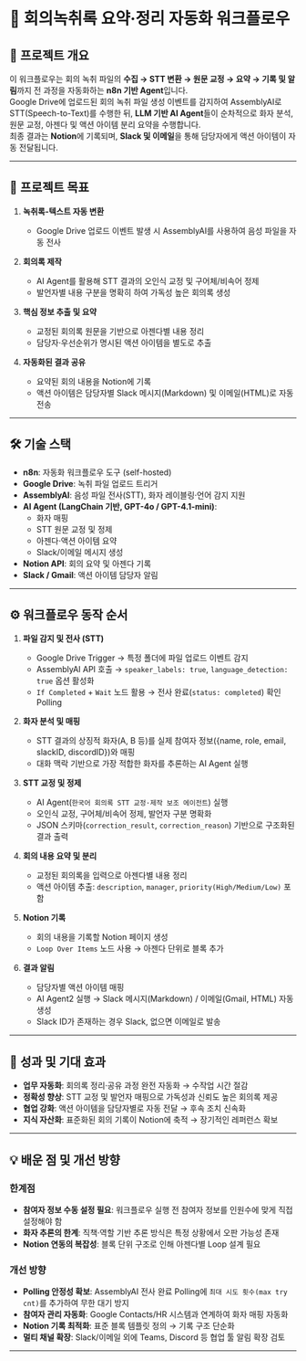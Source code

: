 # 📝 회의녹취록 요약·정리 자동화 워크플로우

## 🌟 프로젝트 개요

이 워크플로우는 회의 녹취 파일의 **수집 → STT 변환 → 원문 교정 → 요약 → 기록 및 알림**까지 전 과정을 자동화하는 **n8n 기반 Agent**입니다.  
Google Drive에 업로드된 회의 녹취 파일 생성 이벤트를 감지하여 AssemblyAI로 STT(Speech-to-Text)를 수행한 뒤, **LLM 기반 AI Agent**들이 순차적으로 화자 분석, 원문 교정, 아젠다 및 액션 아이템 분리 요약을 수행합니다.  
최종 결과는 **Notion**에 기록되며, **Slack 및 이메일**을 통해 담당자에게 액션 아이템이 자동 전달됩니다.

---

## 🎯 프로젝트 목표

1. **녹취록-텍스트 자동 변환**  
   - Google Drive 업로드 이벤트 발생 시 AssemblyAI를 사용하여 음성 파일을 자동 전사  

2. **회의록 제작**  
   - AI Agent를 활용해 STT 결과의 오인식 교정 및 구어체/비속어 정제  
   - 발언자별 내용 구분을 명확히 하여 가독성 높은 회의록 생성  

3. **핵심 정보 추출 및 요약**  
   - 교정된 회의록 원문을 기반으로 아젠다별 내용 정리  
   - 담당자·우선순위가 명시된 액션 아이템을 별도로 추출  

4. **자동화된 결과 공유**  
   - 요약된 회의 내용을 Notion에 기록  
   - 액션 아이템은 담당자별 Slack 메시지(Markdown) 및 이메일(HTML)로 자동 전송  

---

## 🛠️ 기술 스택

- **n8n**: 자동화 워크플로우 도구 (self-hosted)
- **Google Drive**: 녹취 파일 업로드 트리거  
- **AssemblyAI**: 음성 파일 전사(STT), 화자 레이블링·언어 감지 지원  
- **AI Agent (LangChain 기반, GPT-4o / GPT-4.1-mini)**:  
  - 화자 매핑 
  - STT 원문 교정 및 정제  
  - 아젠다·액션 아이템 요약  
  - Slack/이메일 메시지 생성  
- **Notion API**: 회의 요약 및 아젠다 기록  
- **Slack / Gmail**: 액션 아이템 담당자 알림  

---

## ⚙️ 워크플로우 동작 순서

1. **파일 감지 및 전사 (STT)**  
   - Google Drive Trigger → 특정 폴더에 파일 업로드 이벤트 감지  
   - AssemblyAI API 호출 → `speaker_labels: true`, `language_detection: true` 옵션 활성화  
   - `If Completed` + `Wait` 노드 활용 → 전사 완료(`status: completed`) 확인 Polling  

2. **화자 분석 및 매핑**  
   - STT 결과의 상징적 화자(A, B 등)를 실제 참여자 정보({name, role, email, slackID, discordID})와 매핑  
   - 대화 맥락 기반으로 가장 적합한 화자를 추론하는 AI Agent 실행  

3. **STT 교정 및 정제**  
   - AI Agent(`한국어 회의록 STT 교정·제작 보조 에이전트`) 실행  
   - 오인식 교정, 구어체/비속어 정제, 발언자 구분 명확화  
   - JSON 스키마(`correction_result`, `correction_reason`) 기반으로 구조화된 결과 출력  

4. **회의 내용 요약 및 분리**  
   - 교정된 회의록을 입력으로 아젠다별 내용 정리  
   - 액션 아이템 추출: `description`, `manager`, `priority(High/Medium/Low)` 포함  

5. **Notion 기록**  
   - 회의 내용을 기록할 Notion 페이지 생성  
   - `Loop Over Items` 노드 사용 → 아젠다 단위로 블록 추가  

6. **결과 알림**  
   - 담당자별 액션 아이템 매핑  
   - AI Agent2 실행 → Slack 메시지(Markdown) / 이메일(Gmail, HTML) 자동 생성  
   - Slack ID가 존재하는 경우 Slack, 없으면 이메일로 발송  

---

## 🚀 성과 및 기대 효과

- **업무 자동화**: 회의록 정리·공유 과정 완전 자동화 → 수작업 시간 절감  
- **정확성 향상**: STT 교정 및 발언자 매핑으로 가독성과 신뢰도 높은 회의록 제공  
- **협업 강화**: 액션 아이템을 담당자별로 자동 전달 → 후속 조치 신속화  
- **지식 자산화**: 표준화된 회의 기록이 Notion에 축적 → 장기적인 레퍼런스 확보  

---

## 💡 배운 점 및 개선 방향

### 한계점
- **참여자 정보 수동 설정 필요**: 워크플로우 실행 전 참여자 정보를 인원수에 맞게 직접 설정해야 함  
- **화자 추론의 한계**: 직책·역할 기반 추론 방식은 특정 상황에서 오판 가능성 존재  
- **Notion 연동의 복잡성**: 블록 단위 구조로 인해 아젠다별 Loop 설계 필요  

### 개선 방향
- **Polling 안정성 확보**: AssemblyAI 전사 완료 Polling에 `최대 시도 횟수(max try cnt)`를 추가하여 무한 대기 방지  
- **참여자 관리 자동화**: Google Contacts/HR 시스템과 연계하여 화자 매핑 자동화  
- **Notion 기록 최적화**: 표준 블록 템플릿 정의 → 기록 구조 단순화  
- **멀티 채널 확장**: Slack/이메일 외에 Teams, Discord 등 협업 툴 알림 확장 검토  

---

